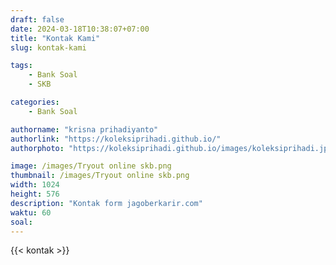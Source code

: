 ```yaml
---
draft: false
date: 2024-03-18T10:38:07+07:00
title: "Kontak Kami"
slug: kontak-kami

tags:
    - Bank Soal
    - SKB

categories:
    - Bank Soal

authorname: "krisna prihadiyanto"
authorlink: "https://koleksiprihadi.github.io/"
authorphoto: "https://koleksiprihadi.github.io/images/koleksiprihadi.jpeg"

image: /images/Tryout online skb.png
thumbnail: /images/Tryout online skb.png
width: 1024
height: 576
description: "Kontak form jagoberkarir.com"
waktu: 60
soal:
---
```

{{< kontak >}}